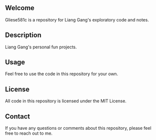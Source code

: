 ## Welcome 

Gliese581c is a repository for Liang Gang's exploratory code and notes. 

## Description 
Liang Gang's personal fun projects.  

## Usage
Feel free to use the code in this repository for your own. 

## License
All code in this repository is licensed under the MIT License. 

## Contact
If you have any questions or comments about this repository, please feel free to reach out to me. 
